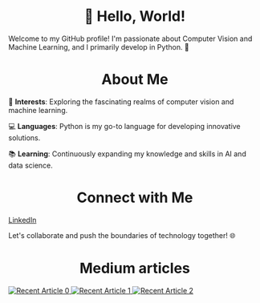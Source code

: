 # <div align="center"> 👋 Hello, World! </div>
Welcome to my GitHub profile! I'm passionate about Computer Vision and Machine Learning, and I primarily develop in Python. 🚀

# <div align="center"> About Me </div>
🌟 **Interests**: Exploring the fascinating realms of computer vision and machine learning.

💻 **Languages**: Python is my go-to language for developing innovative solutions.

📚 **Learning**: Continuously expanding my knowledge and skills in AI and data science.

# <div align="center"> Connect with Me </div>
[LinkedIn](https://www.linkedin.com/in/mattia-di-giusto-b17558177)

Let's collaborate and push the boundaries of technology together! 🌐

# <div align="center"> Medium articles </div>

<a target="_blank" href="https://github-readme-medium-recent-article.vercel.app/medium/@mattia.digiusto/0"><img src="https://github-readme-medium-recent-article.vercel.app/medium/@mattia.digiusto/0" alt="Recent Article 0"> 
<a target="_blank" href="https://github-readme-medium-recent-article.vercel.app/medium/@mattia.digiusto/1"><img src="https://github-readme-medium-recent-article.vercel.app/medium/@mattia.digiusto/1" alt="Recent Article 1"> 
<a target="_blank" href="https://github-readme-medium-recent-article.vercel.app/medium/@mattia.digiusto/2"><img src="https://github-readme-medium-recent-article.vercel.app/medium/@mattia.digiusto/2" alt="Recent Article 2"> 
